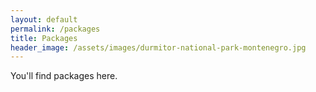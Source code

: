 ```yaml
---
layout: default
permalink: /packages
title: Packages
header_image: /assets/images/durmitor-national-park-montenegro.jpg
---
```


You'll find packages here.
